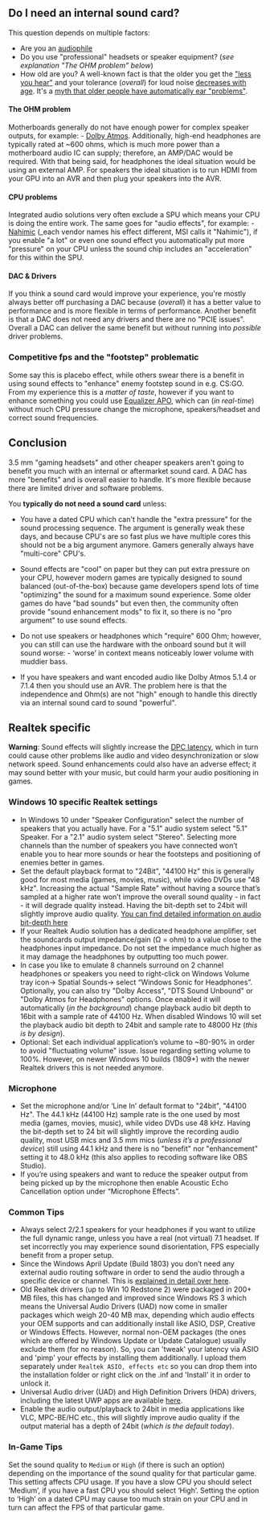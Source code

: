 ## Do I need an internal sound card?

This question depends on multiple factors:

* Are you an [audiophile](https://en.wikipedia.org/wiki/Audiophile)
* Do you use "professional" headsets or speaker equipment? (_see explanation "The OHM problem" below_)
* How old are you? A well-known fact is that the older you get the ["less you hear"](https://www.hear-it.org/younger-and-older-people-respond-differently-sound) and your tolerance (_overall_) for loud noise [decreases with age](https://www.eurekalert.org/pub_releases/1998-11/OU-TFLN-191198.php). It's a [myth that older people have automatically ear "problems"](https://www.fastcompany.com/3064873/the-reason-why-old-people-have-bad-hearing-has-nothing-to-do-with-their-ears).



#### The OHM problem

Motherboards generally do not have enough power for complex speaker outputs, for example: - [Dolby Atmos](https://www.dolby.com/us/en/brands/dolby-atmos.html). Additionally, high-end headphones are typically rated at ~600 ohms, which is much more power than a motherboard audio IC can supply; therefore, an AMP/DAC would be required. With that being said, for headphones the ideal situation would be using an external AMP. For speakers the ideal situation is to run HDMI from your GPU into an AVR and then plug your speakers into the AVR.



#### CPU problems

Integrated audio solutions very often exclude a SPU which means your CPU is doing the entire work. The same goes for "audio effects", for example: - [Nahimic](https://www.msi.com/page/nahimic) (_each vendor names his effect different, MSI calls it "Nahimic"), if you enable "a lot" or even one sound effect you automatically put more "pressure" on your CPU unless the sound chip includes an "acceleration" for this within the SPU.


#### DAC & Drivers

If you think a sound card would improve your experience, you're mostly always better off purchasing a DAC because (_overall_) it has a better value to performance and is more flexible in terms of performance. Another benefit is that a DAC does not need any drivers and there are no "PCIE issues". Overall a DAC can deliver the same benefit but without running into _possible_ driver problems.


### Competitive fps and the "footstep" problematic

Some say this is placebo effect, while others swear there is a benefit in using sound effects to "enhance" enemy footstep sound in e.g. CS:GO. From my experience this is a _matter of taste_, however if you want to enhance something you could use [Equalizer APO](https://sourceforge.net/projects/equalizerapo/), which can (_in real-time_) without much CPU pressure change the microphone, speakers/headset and correct sound frequencies. 


## Conclusion

3.5 mm "gaming headsets" and other cheaper speakers aren't going to benefit you much with an internal or aftermarket sound card. A DAC has more "benefits" and is overall easier to handle. It's more flexible because there are limited driver and software problems.


You **typically do not need a sound card** unless:
* You have a dated CPU which can't handle the "extra pressure" for the sound processing sequence. The argument is generally weak these days, and because CPU's are so fast plus we have multiple cores this should not be a big argument anymore. Gamers generally always have "multi-core" CPU's.
* Sound effects are "cool" on paper but they can put extra pressure on your CPU, however modern games are typically designed to sound balanced (out-of-the-box) because game developers spend lots of time "optimizing" the sound for a maximum sound experience. Some older games do have "bad sounds" but even then, the community often provide "sound enhancement mods" to fix it, so there is no "pro argument" to use sound effects.

* Do not use speakers or headphones which "require" 600 Ohm; however, you can still can use the hardware with the onboard sound but it will sound worse: - ‘worse’ in context means noticeably lower volume with muddier bass.
* If you have speakers and want encoded audio like Dolby Atmos 5.1.4 or 7.1.4 then you should use an AVR. The problem here is that the independence and Ohm(s) are not "high" enough to handle this directly via an internal sound card to sound "powerful".


## Realtek specific

**Warning**: Sound effects will slightly increase the [DPC latency](https://superuser.com/questions/1206472/dpc-latency-issue-caused-by-realtek-controller-driver), which in turn could cause other problems like audio and video desynchronization or slow network speed. Sound enhancements could also have an adverse effect; it may sound better with your music, but could harm your audio positioning in games.


### Windows 10 specific Realtek settings

* In Windows 10 under "Speaker Configuration" select the number of speakers that you actually have. For a "5.1" audio system select "5.1" Speaker. For a "2.1" audio system select "Stereo". Selecting more channels than the number of speakers you have connected won’t enable you to hear more sounds or hear the footsteps and positioning of enemies better in games.
* Set the default playback format to "24Bit", "44100 Hz" this is generally good for most media (games, movies, music), while video DVDs use "48 kHz". Increasing the actual "Sample Rate" without having a source that’s sampled at a higher rate won’t improve the overall sound quality - in fact - it will degrade quality instead. Having the bit-depth set to 24bit will slightly improve audio quality. [You can find detailed information on audio bit-depth here](http://wiki.jriver.com/index.php/Audio_Bitdepth)
* If your Realtek Audio solution has a dedicated headphone amplifier, set the soundcards output impedance/gain (Ω = ohm) to a value close to the headphones input impedance. Do not set the impedance much higher as it may damage the headphones by outputting too much power.
* In case you like to emulate 8 channels surround on 2 channel headphones or speakers you need to right-click on Windows Volume tray icon-> Spatial Sounds-> select “Windows Sonic for Headphones”. Optionally, you can also try "Dolby Access", "DTS Sound Unbound" or "Dolby Atmos for Headphones" options. Once enabled it will automatically (_in the background_) change playback audio bit depth to 16bit with a sample rate of 44100 Hz.  When disabled Windows 10 will set the playback audio bit depth to 24bit and sample rate to 48000 Hz (_this is by design_).
* Optional: Set each individual application’s volume to ~80-90% in order to avoid "fluctuating volume" issue. Issue regarding setting volume to 100%. However, on newer Windows 10 builds (1809+) with the newer Realtek drivers this is not needed anymore.


### Microphone

* Set the microphone and/or ‘Line In’ default format to "24bit", "44100 Hz". The 44.1 kHz (44100 Hz) sample rate is the one used by most media (games, movies, music), while video DVDs use 48 kHz. Having the bit-depth set to 24 bit will slightly improve the recording audio quality, most USB mics and 3.5 mm mics (_unless it’s a professional device_) still using 44.1 kHz and there is no "benefit" nor "enhancement" setting it to 48.0 kHz (this also applies to recoding software like OBS Studio).
* If you’re using speakers and want to reduce the speaker output from being picked up by the microphone then enable Acoustic Echo Cancellation option under “Microphone Effects”.


### Common Tips

* Always select 2/2.1 speakers for your headphones if you want to utilize the full dynamic range, unless you have a real (not virtual) 7.1 headset. If set incorrectly you may experience sound disorientation, FPS especially benefit from a proper setup.
* Since the Windows April Update (Build 1803) you don’t need any external audio routing software in order to send the audio through a specific device or channel. This is [explained in detail over here](https://www.groovypost.com/howto/new-sound-settings-windows-10-1803-april-update/).
* Old Realtek drivers (up to Win 10 Redstone 2) were packaged in 200+ MB files, this has changed and improved since Windows RS 3 which means the Universal Audio Drivers (UAD) now come in smaller packages which weigh 20-40 MB max, depending which audio effects your OEM supports and can additionally install like ASIO, DSP, Creative or Windows Effects. However, normal non-OEM packages (the ones which are offered by Windows Update or Update Catalogue) usually exclude them (for no reason). So, you can 'tweak' your latency via ASIO and 'pimp' your effects by installing them additionally. I upload them separately under `Realtek ASIO, effects etc` so you can drop them into the installation folder or right click on the .inf and 'Install' it in order to unlock it.
* Universal Audio driver (UAD) and High Definition Drivers (HDA) drivers, including the latest UWP apps are available [here](https://github.com/alanfox2000/realtek-universal-audio-driver).
* Enable the audio output/playback to 24bit in media applications like VLC, MPC-BE/HC etc., this will slightly improve audio quality if the output material has a depth of 24bit (_which is the default today_).


### In-Game Tips

Set the sound quality to `Medium` or `High` (if there is such an option) depending on the importance of the sound quality for that particular game. This setting affects CPU usage. If you have a slow CPU you should select ‘Medium’, if you have a fast CPU you should select ‘High’. Setting the option to ‘High’ on a dated CPU may cause too much strain on your CPU and in turn can affect the FPS of that particular game.

